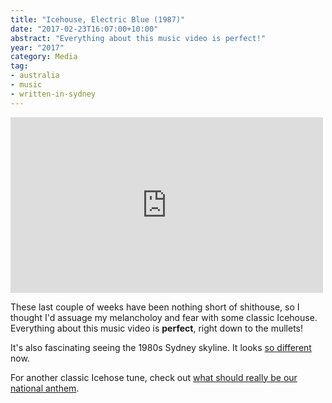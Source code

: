 ```yaml
---
title: "Icehouse, Electric Blue (1987)"
date: "2017-02-23T16:07:00+10:00"
abstract: "Everything about this music video is perfect!"
year: "2017"
category: Media
tag:
- australia
- music
- written-in-sydney
---
```

<p></p>

<iframe style="width:500px; height:281px" src="https://www.youtube.com/embed/dgfR3AKCAQI" frameborder="0" allowfullscreen></iframe>

These last couple of weeks have been nothing short of shithouse, so I thought I'd assuage my melancholoy and fear with some classic Icehouse. Everything about this music video is **perfect**, right down to the mullets!

It's also fascinating seeing the 1980s Sydney skyline. It looks [so different] now.

For another classic Icehose tune, check out [what should really be our national anthem].

[so different]: https://en.wikipedia.org/wiki/File:Sydney_2014_cropped.jpg
[what should really be our national anthem]: https://www.youtube.com/watch?v=3mkidP2OUCk

